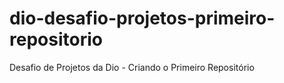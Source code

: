 # dio-desafio-projetos-primeiro-repositorio
Desafio de Projetos da Dio - Criando o Primeiro Repositório
